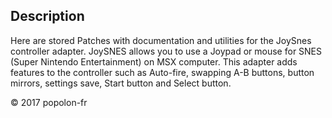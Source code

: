 ﻿## Description

Here are stored Patches with documentation and utilities for the JoySnes controller adapter. JoySNES allows you to use a Joypad or mouse for SNES (Super Nintendo Entertainment) on MSX computer. This adapter adds features to the controller such as Auto-fire, swapping A-B buttons, button mirrors, settings save, Start button and Select button.

&copy; 2017 popolon-fr

